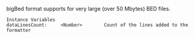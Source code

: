 bigBed format supports for very large (over 50 Mbytes) BED files.

    Instance Variables
	dataLinesCount:		<Number>		Count of the lines added to the formatter

